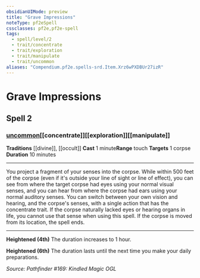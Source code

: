 ```yaml
---
obsidianUIMode: preview
title: "Grave Impressions"
noteType: pf2eSpell
cssclasses: pf2e,pf2e-spell
tags:
  - spell/level/2
  - trait/concentrate
  - trait/exploration
  - trait/manipulate
  - trait/uncommon
aliases: "Compendium.pf2e.spells-srd.Item.Xrz6wPXDBUr27izR" 
---
```

# Grave Impressions   
## Spell 2
### [uncommon](uncommon "Uncommon Rarity Trait")[[concentrate]][[exploration]][[manipulate]]
**Traditions** [[divine]], [[occult]]
**Cast** 1 minute**Range** touch
**Targets** 1 corpse
**Duration** 10 minutes
* * * 
You project a fragment of your senses into the corpse. While within 500 feet of the corpse (even if it's outside your line of sight or line of effect), you can see from where the target corpse had eyes using your normal visual senses, and you can hear from where the corpse had ears using your normal auditory senses. You can switch between your own vision and hearing, and the corpse's senses, with a single action that has the concentrate trait. If the corpse naturally lacked eyes or hearing organs in life, you cannot use that sense when using this spell. If the corpse is moved from its location, the spell ends.

* * *

**Heightened (4th)** The duration increases to 1 hour.

**Heightened (6th)** The duration lasts until the next time you make your daily preparations.

*Source: Pathfinder #169: Kindled Magic*
*OGL*